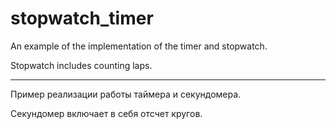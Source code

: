 # stopwatch_timer

An example of the implementation of the timer and stopwatch.

Stopwatch includes counting laps.

---

Пример реализации работы таймера и секундомера.

Секундомер включает в себя отсчет кругов.
